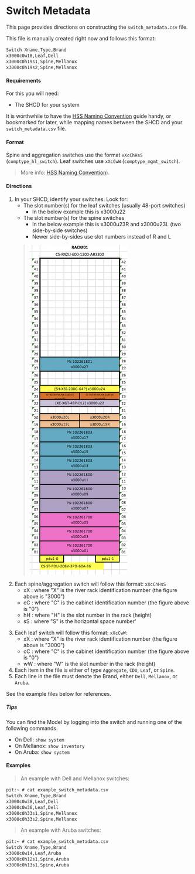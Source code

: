 # Switch Metadata

This page provides directions on constructing the `switch_metadata.csv` file.

This file is manually created right now and follows this format:

```
Switch Xname,Type,Brand
x3000c0w18,Leaf,Dell
x3000c0h19s1,Spine,Mellanox
x3000c0h19s2,Spine,Mellanox
```

#### Requirements

For this you will need:

- The SHCD for your system

It is worthwhile to have the [HSS Naming Convention](https://connect.us.cray.com/confluence/display/HSOS/Shasta+HSS+Component+Naming+Convention)
guide handy, or bookmarked for later, while mapping names between the SHCD and your `switch_metadata.csv` file.

#### Format

Spine and aggregation switches use the format `xXcChHsS` (`comptype_hl_switch`). Leaf switches use `xXcCwW` (`comptype_mgmt_switch`).

> More info: [HSS Naming Convention](https://connect.us.cray.com/confluence/display/HSOS/Shasta+HSS+Component+Naming+Convention)).

#### Directions

1. In your SHCD, identify your switches. Look for:
    - The slot number(s) for the leaf switches (usually 48-port switches)
        - In the below example this is x3000u22
    - The slot number(s) for the spine switches
        - In the below example this is x3000u23R and x3000u23L (two side-by-side switches)
        - Newer side-by-sides use slot numbers instead of R and L
    >   ![Layered Images Diagram](./img/shcd-rack-example.png)
2. Each spine/aggregation switch will follow this format: `xXcChHsS`
    - xX : where "X" is the river rack identification number (the figure above is "3000")
    - cC : where "C" is the cabinet identification number (the figure above is "0")
    - hH : where "H" is the slot number in the rack (height)
    - sS : where "S" is the horizontal space number'
    >
3. Each leaf switch will follow this format: `xXcCwW`:
    - xX : where "X" is the river rack identification number (the figure above is "3000")
    - cC : where "C" is the cabinet identification number (the figure above is "0")
    - wW : where "W" is the slot number in the rack (height)
4. Each item in the file is either of type `Aggregate`, `CDU`, `Leaf`, or `Spine`.
5. Each line in the file must denote the Brand, either `Dell`, `Mellanox`, or `Aruba`.

See the example files below for references.

##### Tips

You can find the Model by logging into the switch and running one of the following commands.

- On Dell:   `show system`
- On Mellanox:  `show inventory`
- On Aruba: `show system`

#### Examples

> An example with Dell and Mellanox switches:
```
pit:~ # cat example_switch_metadata.csv
Switch Xname,Type,Brand
x3000c0w38,Leaf,Dell
x3000c0w36,Leaf,Dell
x3000c0h33s1,Spine,Mellanox
x3000c0h33s2,Spine,Mellanox
```

> An example with Aruba switches:
```
pit:~ # cat example_switch_metadata.csv
Switch Xname,Type,Brand
x3000c0w14,Leaf,Aruba
x3000c0h12s1,Spine,Aruba
x3000c0h13s1,Spine,Aruba
```
